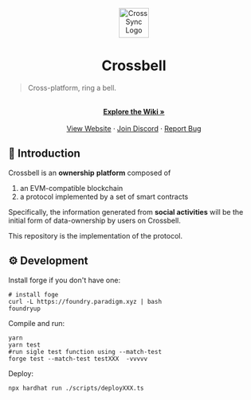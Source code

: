 <p align='center'>
<img src="https://avatars.githubusercontent.com/u/103565959" alt="CrossSync Logo" width="60" height="60" />
</p>

<h1  align='center'>Crossbell</h1>

> Cross-platform, ring a bell.

<p align="center">
    <br />
    <a href="https://github.com/Crossbell-Box/Crossbell-Contracts/wiki"><strong>Explore the Wiki »</strong></a>
    <br />
    <br />
    <a href="https://crossbell.io">View Website</a>
    ·
    <a href="https://discord.gg/ecpfdHHw">Join Discord</a>
    ·
    <a href="https://github.com/Crossbell-Box/Crossbell-Contracts/issues">Report Bug</a>
  </p>

## 🐳 Introduction

Crossbell is an **ownership** **platform** composed of

1. an EVM-compatible blockchain
2. a protocol implemented by a set of smart contracts

Specifically, the information generated from **social activities** will be the initial form of data-ownership by users on Crossbell.

This repository is the implementation of the protocol.

## ⚙ Development

Install forge if you don't have one:
```shell
# install foge
curl -L https://foundry.paradigm.xyz | bash
foundryup
```

Compile and run:
```shell
yarn
yarn test
#run sigle test function using --match-test
forge test --match-test testXXX  -vvvvv
```

Deploy:
```shell
npx hardhat run ./scripts/deployXXX.ts
```

